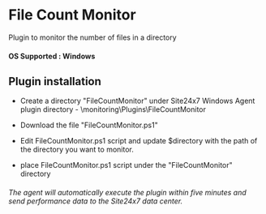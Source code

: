 # File Count Monitor #

Plugin to monitor the number of files in a directory 

#### OS Supported : Windows ####

## Plugin installation ##

* Create a directory "FileCountMonitor" under Site24x7 Windows Agent plugin directory - <Agent Installation Directory>\monitoring\Plugins\FileCountMonitor

* Download the file "FileCountMonitor.ps1"  

* Edit  FileCountMonitor.ps1 script and update $directory with the path of the directory you want to monitor.

* place FileCountMonitor.ps1 script under the "FileCountMonitor" directory


###### The agent will automatically execute the plugin within five minutes and send performance data to the Site24x7 data center. ######
